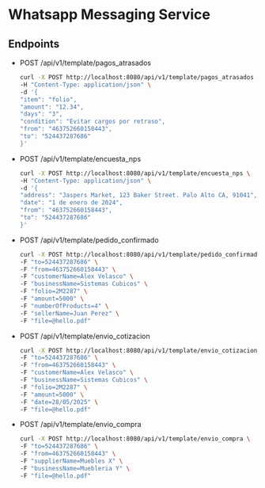 # Whatsapp Messaging Service

## Endpoints

* POST /api/v1/template/pagos_atrasados
    ```bash 
    curl -X POST http://localhost:8080/api/v1/template/pagos_atrasados \
    -H "Content-Type: application/json" \
    -d '{
    "item": "folio",
    "amount": "12.34",
    "days": "3",
    "condition": "Evitar cargos por retraso",
    "from": "463752660158443",
    "to": "524437287686"
    }'
    ```


* POST /api/v1/template/encuesta_nps
    ```bash 
    curl -X POST http://localhost:8080/api/v1/template/encuesta_nps \
    -H "Content-Type: application/json" \
    -d '{
    "address": "Jaspers Market, 123 Baker Street. Palo Alto CA, 91041",
    "date": "1 de enero de 2024",
    "from": "463752660158443",
    "to": "524437287686"
    }'
    ```

* POST /api/v1/template/pedido_confirmado
    ```bash 
    curl -X POST http://localhost:8080/api/v1/template/pedido_confirmado \
    -F "to=524437287686" \
    -F "from=463752660158443" \
    -F "customerName=Alex Velasco" \
    -F "businessName=Sistemas Cubicos" \
    -F "folio=2M2287" \
    -F "amount=5000" \
    -F "numberOfProducts=4" \
    -F "sellerName=Juan Perez" \
    -F "file=@hello.pdf"
    ```


* POST /api/v1/template/envio_cotizacion
    ```bash 
    curl -X POST http://localhost:8080/api/v1/template/envio_cotizacion \
    -F "to=524437287686" \
    -F "from=463752660158443" \
    -F "customerName=Alex Velasco" \
    -F "businessName=Sistemas Cubicos" \
    -F "folio=2M2287" \
    -F "amount=5000" \
    -F "date=28/05/2025" \
    -F "file=@hello.pdf"
    ```

* POST /api/v1/template/envio_compra
    ```bash 
    curl -X POST http://localhost:8080/api/v1/template/envio_compra \
    -F "to=524437287686" \
    -F "from=463752660158443" \
    -F "supplierName=Muebles X" \
    -F "businessName=Muebleria Y" \
    -F "file=@hello.pdf"
    ```
